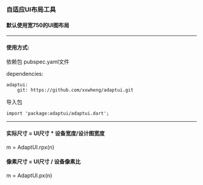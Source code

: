 ### 自适应UI布局工具

#### 默认使用宽750的UI图布局

---

#### 使用方式:

依赖包
pubspec.yaml文件

dependencies:

	adaptui: 
		git: https://github.com/xxwheng/adaptui.git

导入包

	import 'package:adaptui/adaptui.dart';




----------


#### 实际尺寸 = UI尺寸 * 设备宽度/设计图宽度 ###
m = AdaptUI.rpx(n) 

#### 像素尺寸 = UI尺寸 / 设备像素比 ###
m = AdaptUI.px(n) 

